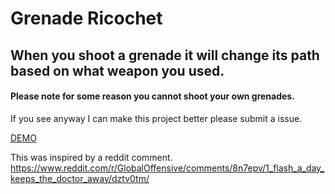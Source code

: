 # Grenade Ricochet

## When you shoot a grenade it will change its path based on what weapon you used.

#### Please note for some reason you cannot shoot your own grenades.

If you see anyway I can make this project better please submit a issue.

[DEMO](https://www.youtube.com/watch?v=3Gohwi78bTg)


This was inspired by a reddit comment. 
https://www.reddit.com/r/GlobalOffensive/comments/8n7epv/1_flash_a_day_keeps_the_doctor_away/dztv0tm/